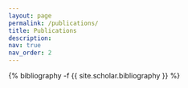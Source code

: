 ```yaml
---
layout: page
permalink: /publications/
title: Publications
description:
nav: true
nav_order: 2
---
```


<!-- TODO: add filters for entry types-->

<!-- _pages/publications.md -->
<div class="publications">

{% bibliography -f {{ site.scholar.bibliography }} %}

</div>
